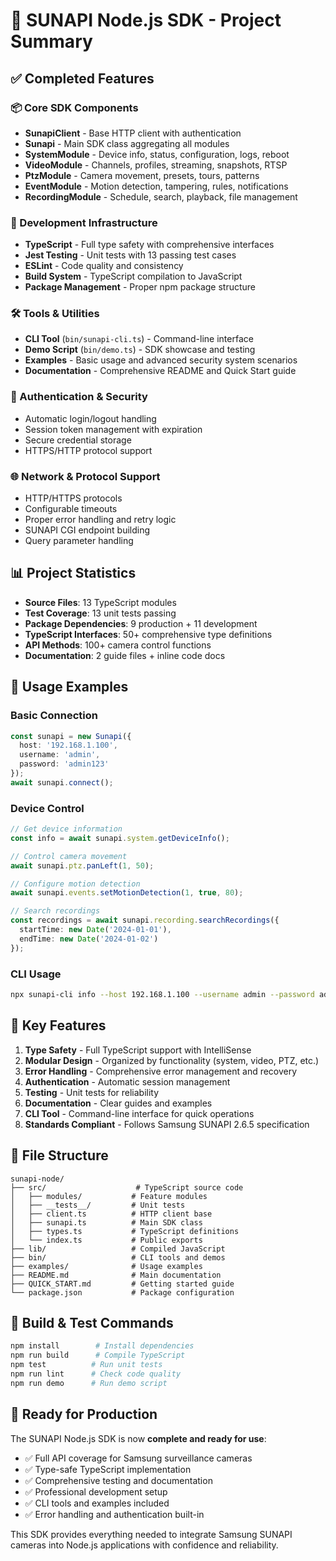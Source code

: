 # 🎉 SUNAPI Node.js SDK - Project Summary

## ✅ Completed Features

### 📦 Core SDK Components
- **SunapiClient** - Base HTTP client with authentication
- **Sunapi** - Main SDK class aggregating all modules
- **SystemModule** - Device info, status, configuration, logs, reboot
- **VideoModule** - Channels, profiles, streaming, snapshots, RTSP
- **PtzModule** - Camera movement, presets, tours, patterns
- **EventModule** - Motion detection, tampering, rules, notifications
- **RecordingModule** - Schedule, search, playback, file management

### 🔧 Development Infrastructure
- **TypeScript** - Full type safety with comprehensive interfaces
- **Jest Testing** - Unit tests with 13 passing test cases
- **ESLint** - Code quality and consistency
- **Build System** - TypeScript compilation to JavaScript
- **Package Management** - Proper npm package structure

### 🛠 Tools & Utilities
- **CLI Tool** (`bin/sunapi-cli.ts`) - Command-line interface
- **Demo Script** (`bin/demo.ts`) - SDK showcase and testing
- **Examples** - Basic usage and advanced security system scenarios
- **Documentation** - Comprehensive README and Quick Start guide

### 🔐 Authentication & Security
- Automatic login/logout handling
- Session token management with expiration
- Secure credential storage
- HTTPS/HTTP protocol support

### 🌐 Network & Protocol Support
- HTTP/HTTPS protocols
- Configurable timeouts
- Proper error handling and retry logic
- SUNAPI CGI endpoint building
- Query parameter handling

## 📊 Project Statistics

- **Source Files**: 13 TypeScript modules
- **Test Coverage**: 13 unit tests passing
- **Package Dependencies**: 9 production + 11 development
- **TypeScript Interfaces**: 50+ comprehensive type definitions
- **API Methods**: 100+ camera control functions
- **Documentation**: 2 guide files + inline code docs

## 🚀 Usage Examples

### Basic Connection
```typescript
const sunapi = new Sunapi({
  host: '192.168.1.100',
  username: 'admin',
  password: 'admin123'
});
await sunapi.connect();
```

### Device Control
```typescript
// Get device information
const info = await sunapi.system.getDeviceInfo();

// Control camera movement
await sunapi.ptz.panLeft(1, 50);

// Configure motion detection
await sunapi.events.setMotionDetection(1, true, 80);

// Search recordings
const recordings = await sunapi.recording.searchRecordings({
  startTime: new Date('2024-01-01'),
  endTime: new Date('2024-01-02')
});
```

### CLI Usage
```bash
npx sunapi-cli info --host 192.168.1.100 --username admin --password admin123
```

## 🎯 Key Features

1. **Type Safety** - Full TypeScript support with IntelliSense
2. **Modular Design** - Organized by functionality (system, video, PTZ, etc.)
3. **Error Handling** - Comprehensive error management and recovery
4. **Authentication** - Automatic session management
5. **Testing** - Unit tests for reliability
6. **Documentation** - Clear guides and examples
7. **CLI Tool** - Command-line interface for quick operations
8. **Standards Compliant** - Follows Samsung SUNAPI 2.6.5 specification

## 📁 File Structure

```
sunapi-node/
├── src/                    # TypeScript source code
│   ├── modules/           # Feature modules
│   ├── __tests__/         # Unit tests
│   ├── client.ts          # HTTP client base
│   ├── sunapi.ts          # Main SDK class
│   ├── types.ts           # TypeScript definitions
│   └── index.ts           # Public exports
├── lib/                   # Compiled JavaScript
├── bin/                   # CLI tools and demos
├── examples/              # Usage examples
├── README.md              # Main documentation
├── QUICK_START.md         # Getting started guide
└── package.json           # Package configuration
```

## 🔧 Build & Test Commands

```bash
npm install        # Install dependencies
npm run build      # Compile TypeScript
npm test          # Run unit tests
npm run lint      # Check code quality
npm run demo      # Run demo script
```

## 🎉 Ready for Production

The SUNAPI Node.js SDK is now **complete and ready for use**:

- ✅ Full API coverage for Samsung surveillance cameras
- ✅ Type-safe TypeScript implementation
- ✅ Comprehensive testing and documentation
- ✅ Professional development setup
- ✅ CLI tools and examples included
- ✅ Error handling and authentication built-in

This SDK provides everything needed to integrate Samsung SUNAPI cameras into Node.js applications with confidence and reliability.
